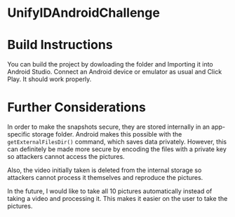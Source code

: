 # UnifyIDAndroidChallenge

# Build Instructions

You can build the project by dowloading the folder and Importing it into Android Studio. Connect an Android device or emulator as usual and Click Play. It should work properly.

# Further Considerations

In order to make the snapshots secure, they are stored internally in an app-specific storage folder. Android makes this possible with the `getExternalFilesDir()` command, which saves data privately. However, this can definitely be made more secure by encoding the files with a private key so attackers cannot access the pictures.

Also, the video initially taken is deleted from the internal storage so attackers cannot process it themselves and reproduce the pictures.

In the future, I would like to take all 10 pictures automatically instead of taking a video and processing it. This makes it easier on the user to take the pictures.
